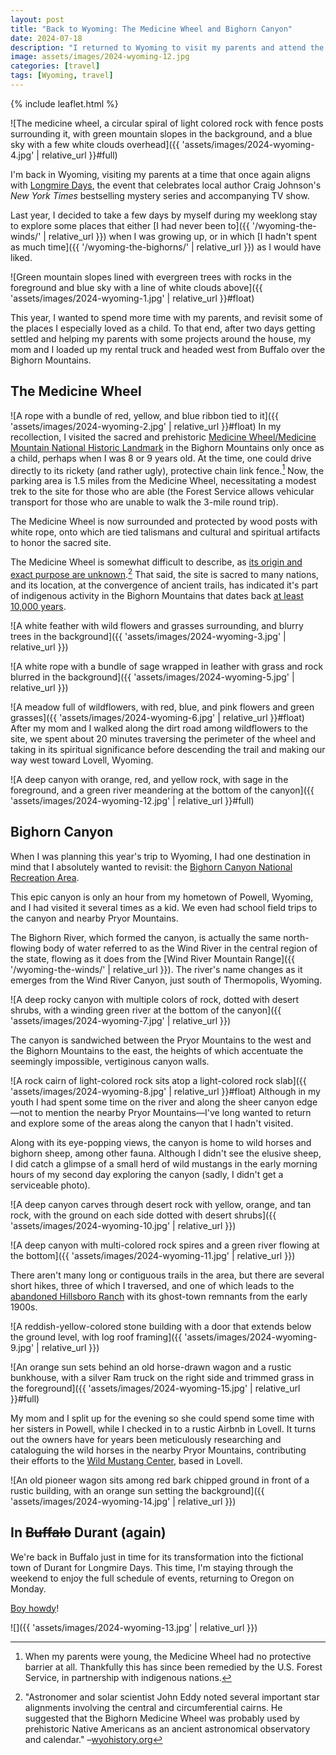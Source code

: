 ```yaml
---
layout: post
title: "Back to Wyoming: The Medicine Wheel and Bighorn Canyon"
date: 2024-07-18
description: "I returned to Wyoming to visit my parents and attend the Longmire Days festival with my mother. Prior to the scheduled events, I once again took a trip to some of my favorite places in the state."
image: assets/images/2024-wyoming-12.jpg
categories: [travel]
tags: [Wyoming, travel]
---
```


{% include leaflet.html %}

![The medicine wheel, a circular spiral of light colored rock with fence posts surrounding it, with green mountain slopes in the background, and a blue sky with a few white clouds overhead]({{ 'assets/images/2024-wyoming-4.jpg' | relative_url }}#full)

I'm back in Wyoming, visiting my parents at a time that once again aligns with [Longmire Days](https://www.longmiredays.com/), the event that celebrates local author Craig Johnson's <cite>New York Times</cite> bestselling mystery series and accompanying TV show.

Last year, I decided to take a few days by myself during my weeklong stay to explore some places that either [I had never been to]({{ '/wyoming-the-winds/' | relative_url }}) when I was growing up, or in which [I hadn't spent as much time]({{ '/wyoming-the-bighorns/' | relative_url }}) as I would have liked.

![Green mountain slopes lined with evergreen trees with rocks in the foreground and blue sky with a line of white clouds above]({{ 'assets/images/2024-wyoming-1.jpg' | relative_url }}#float)

This year, I wanted to spend more time with my parents, and revisit some of the places I especially loved as a child. To that end, after two days getting settled and helping my parents with some projects around the house, my mom and I loaded up my rental truck and headed west from Buffalo over the Bighorn Mountains.

## The Medicine Wheel

![A rope with a bundle of red, yellow, and blue ribbon tied to it]({{ 'assets/images/2024-wyoming-2.jpg' | relative_url }}#float)
In my recollection, I visited the sacred and prehistoric [Medicine Wheel/Medicine Mountain National Historic Landmark](https://www.wyohistory.org/encyclopedia/medicine-wheel) in the Bighorn Mountains only once as a child, perhaps when I was 8 or 9 years old. At the time, one could drive directly to its rickety (and rather ugly), protective chain link fence.[^1] Now, the parking area is 1.5 miles from the Medicine Wheel, necessitating a modest trek to the site for those who are able (the Forest Service allows vehicular transport for those who are unable to walk the 3-mile round trip). 

The Medicine Wheel is now surrounded and protected by wood posts with white rope, onto which are tied talismans and cultural and spiritual artifacts to honor the sacred site.

The Medicine Wheel is somewhat difficult to describe, as [its origin and exact purpose are unknown](https://en.wikipedia.org/wiki/Medicine_Wheel/Medicine_Mountain_National_Historic_Landmark#Cultural_Purposes).[^2] That said, the site is sacred to many nations, and its location, at the convergence of ancient trails, has indicated it's part of indigenous activity in the Bighorn Mountains that dates back [at least 10,000 years](https://en.wikipedia.org/wiki/Medicine_Wheel/Medicine_Mountain_National_Historic_Landmark#cite_note-7).

![A white feather with wild flowers and grasses surrounding, and blurry trees in the background]({{ 'assets/images/2024-wyoming-3.jpg' | relative_url }})

![A white rope with a bundle of sage wrapped in leather with grass and rock blurred in the background]({{ 'assets/images/2024-wyoming-5.jpg' | relative_url }})

![A meadow full of wildflowers, with red, blue, and pink flowers and green grasses]({{ 'assets/images/2024-wyoming-6.jpg' | relative_url }}#float)
After my mom and I walked along the dirt road among wildflowers to the site, we spent about 20 minutes traversing the perimeter of the wheel and taking in its spiritual significance before descending the trail and making our way west toward Lovell, Wyoming.

![A deep canyon with orange, red, and yellow rock, with sage in the foreground, and a green river meandering at the bottom of the canyon]({{ 'assets/images/2024-wyoming-12.jpg' | relative_url }}#full)

## Bighorn Canyon

When I was planning this year's trip to Wyoming, I had one destination in mind that I absolutely wanted to revisit: the [Bighorn Canyon National Recreation Area](https://www.nps.gov/bica/index.htm).

This epic canyon is only an hour from my hometown of Powell, Wyoming, and I had visited it several times as a kid. We even had school field trips to the canyon and nearby Pryor Mountains.

The Bighorn River, which formed the canyon, is actually the same north-flowing body of water referred to as the Wind River in the central region of the state, flowing as it does from the [Wind River Mountain Range]({{ '/wyoming-the-winds/' | relative_url }}). The river's name changes as it emerges from the Wind River Canyon, just south of Thermopolis, Wyoming.

![A deep rocky canyon with multiple colors of rock, dotted with desert shrubs, with a winding green river at the bottom of the canyon]({{ 'assets/images/2024-wyoming-7.jpg' | relative_url }})

The canyon is sandwiched between the Pryor Mountains to the west and the Bighorn Mountains to the east, the heights of which accentuate the seemingly impossible, vertiginous canyon walls.

![A rock cairn of light-colored rock sits atop a light-colored rock slab]({{ 'assets/images/2024-wyoming-8.jpg' | relative_url }}#float)
Although in my youth I had spent some time on the river and along the sheer canyon edge—not to mention the nearby Pryor Mountains—I've long wanted to return and explore some of the areas along the canyon that I hadn't visited. 

Along with its eye-popping views, the canyon is home to wild horses and bighorn sheep, among other fauna. Although I didn't see the elusive sheep, I did catch a glimpse of a small herd of wild mustangs in the early morning hours of my second day exploring the canyon (sadly, I didn't get a serviceable photo).

![A deep canyon carves through desert rock with yellow, orange, and tan rock, with the ground on each side dotted with desert shrubs]({{ 'assets/images/2024-wyoming-10.jpg' | relative_url }})

![A deep canyon with multi-colored rock spires and a green river flowing at the bottom]({{ 'assets/images/2024-wyoming-11.jpg' | relative_url }})

There aren't many long or contiguous trails in the area, but there are several short hikes, three of which I traversed, and one of which leads to the [abandoned Hillsboro Ranch](https://www.nps.gov/bica/learn/historyculture/hillsboro.htm) with its ghost-town remnants from the early 1900s.

![A reddish-yellow-colored stone building with a door that extends below the ground level, with log roof framing]({{ 'assets/images/2024-wyoming-9.jpg' | relative_url }})

![An orange sun sets behind an old horse-drawn wagon and a rustic bunkhouse, with a silver Ram truck on the right side and trimmed grass in the foreground]({{ 'assets/images/2024-wyoming-15.jpg' | relative_url }}#full)

My mom and I split up for the evening so she could spend some time with her sisters in Powell, while I checked in to a rustic Airbnb in Lovell. It turns out the owners have for years been meticulously researching and cataloguing the wild horses in the nearby Pryor Mountains, contributing their efforts to the [Wild Mustang Center](http://www.pryormustangs.org/), based in Lovell.

![An old pioneer wagon sits among red bark chipped ground in front of a rustic building, with an orange sun setting the background]({{ 'assets/images/2024-wyoming-14.jpg' | relative_url }})

<div class="map" id="map"></div>

<script>
    var map = L.map('map').setView([44.995, -108.1], 10)    

        L.tileLayer('{{ site.data.maptiles.tiles }}', {
        attribution: '{{ site.data.maptiles.attribution }}',
        subdomains: 'abcd',
        maxZoom: 19
        }).addTo(map);

        L.marker([44.82661, -107.92186]).addTo(map)
        .bindPopup('Medicine Wheel')
        .openPopup();
        
        L.marker([45.101760,-108.194033]).addTo(map)
        .bindPopup('Bighorn Canyon National Recreation Area')
        .openPopup();
</script>

## In ~~Buffalo~~ Durant (again)

We're back in Buffalo just in time for its transformation into the fictional town of Durant for Longmire Days. This time, I'm staying through the weekend to enjoy the full schedule of events, returning to Oregon on Monday.

[Boy howdy](https://english.stackexchange.com/questions/603602/boy-howdy-where-did-this-expression-come-from-who-uses-it-and-what-does-it)!

![]({{ 'assets/images/2024-wyoming-13.jpg' | relative_url }})

[^1]: When my parents were young, the Medicine Wheel had no protective barrier at all. Thankfully this has since been remedied by the U.S. Forest Service, in partnership with indigenous nations.

[^2]: "Astronomer and solar scientist John Eddy noted several important star alignments involving the central and circumferential cairns. He suggested that the Bighorn Medicine Wheel was probably used by prehistoric Native Americans as an ancient astronomical observatory and calendar." –[wyohistory.org](https://www.wyohistory.org/encyclopedia/medicine-wheel)
